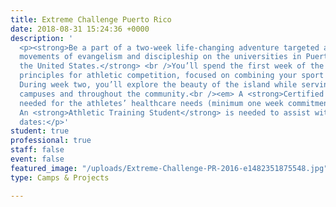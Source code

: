 ```yaml
---
title: Extreme Challenge Puerto Rico
date: 2018-08-31 15:24:36 +0000
description: '
  <p><strong>Be a part of a two-week life-changing adventure targeted at launching
  movements of evangelism and discipleship on the universities in Puerto Rico and
  the United States.</strong> <br />You’ll spend the first week of the trip learning AIA’s
  principles for athletic competition, focused on combining your sport and faith.
  During week two, you’ll explore the beauty of the island while serving on university
  campuses and throughout the community.<br /><em> A <strong>Certified Athletic Trainer</strong> is
  needed for the athletes’ healthcare needs (minimum one week commitment). <br />\n</em>
  An <strong>Athletic Training Student</strong> is needed to assist with this camp<strong>.</strong><br />2019
  dates:</p>'
student: true
professional: true
staff: false
event: false
featured_image: "/uploads/Extreme-Challenge-PR-2016-e1482351875548.jpg"
type: Camps & Projects

---
```

